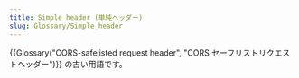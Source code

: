 ```yaml
---
title: Simple header (単純ヘッダー)
slug: Glossary/Simple_header
---
```

{{Glossary("CORS-safelisted request header", "CORS セーフリストリクエストヘッダー")}} の古い用語です。
